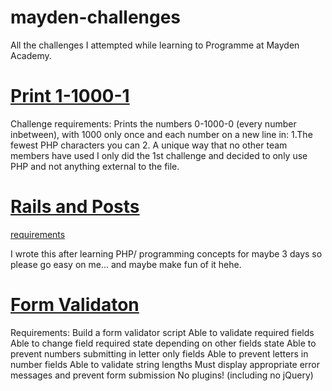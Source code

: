 # mayden-challenges
All the challenges I attempted while learning to Programme at Mayden Academy.

# [Print 1-1000-1](https://github.com/turnerror/mayden-challenges/tree/master/1-1000-1)
Challenge requirements:
Prints the numbers 0-1000-0 (every number inbetween), with 1000 only once and each number on a new line in:
1.The fewest PHP characters you can
2. A unique way that no other team members have used
I only did the 1st challenge and decided to only use PHP and not anything external to the file.

# [Rails and Posts](https://github.com/turnerror/mayden-challenges/tree/master/fence-challenge)
[requirements](https://docs.google.com/document/d/1VhK6-YU9sMh5IMELMWi4p4bbfZyXjIQL1ZZCy3N3h9g/edit)

I wrote this after learning PHP/ programming concepts for maybe 3 days so please go easy on me... and maybe make fun of it hehe.

	
# [Form Validaton](https://github.com/turnerror/mayden-challenges/tree/master/form-validation)	
Requirements: 
    Build a form validator script
        Able to validate required fields
        Able to change field required state depending on other fields state
        Able to prevent numbers submitting in letter only fields
        Able to prevent letters in number fields
        Able to validate string lengths
        Must display appropriate error messages and prevent form submission
        No plugins! (including no jQuery)
